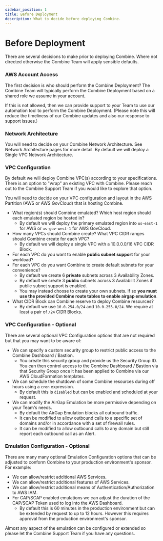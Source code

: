 ```yaml
---
sidebar_position: 1
title: Before Deployment
description: What to decide before deploying Combine.
---
```


# Before Deployment


There are several decisions to make prior to deploying Combine. Where not directed otherwise the Combine Team will apply sensible defaults.

### AWS Account Access

The first decision is who should perform the Combine Deployment? The Combine Team will typically perform the Combine Deployment based on a shared role we assume in your account.

If this is not allowed, then we can provide support to your Team to use our automation tool to perform the Combine Deployment. (Please note this will reduce the timeliness of our Combine updates and also our response to support issues.)

### Network Architecture

You will need to decide on your Combine Network Architecture. See Network Architecture pages for more detail. By default we will deploy a Single VPC Network Architecture.

### VPC Configuration

By default we will deploy Combine VPC(s) according to your specifications. There is an option to "wrap" an existing VPC with Combine. Please reach out to the Combine Support Team if you would like to explore that option.

You will need to decide on your VPC configuration and layout in the AWS Partition (AWS or AWS GovCloud) that is hosting Combine.

- What region(s) should Combine emulated? Which host region should each emulated region be hosted in?
    - By default we will deploy the primary emulated region into `us-east-1` for AWS or `us-gov-west-1` for AWS GovCloud.
- How many VPCs should Combine create? What VPC CIDR ranges should Combine create for each VPC?
    - By default we will deploy a single VPC with a 10.0.0.0/16 VPC CIDR Block.
- For each VPC do you want to enable **public subnet support** for your workload?
- For each VPC do you want Combine to create default subnets for your convenience?
    - By default we create 6 **private** subnets across 3 Availability Zones.
    - By default we create 3 **public** subnets across 3 Availabilit Zones if public subnet support is enabled.
    - You may instead choose to create your own subnets. If so **you must use the provided Combine route tables to enable airgap emulation**.
- What CIDR Block can Combine reserve to deploy Combine resources?
    - By default we use `10.0.254.0/24` and `10.0.255.0/24`. We require at least a pair of `/24` CIDR Blocks.

### VPC Configuration - Optional

There are several optional VPC Configuration options that are not required but that you may want to be aware of:

- We can specify a custom security group to restrict public access to the Combine Dashboard / Bastion.
    - You create this security group and provide us the Security Group ID. You can then control access to the Combine Dashboard / Bastion via that Security Group once it has been applied to Combine via our AWS CloudFormation templates.
- We can schedule the shutdown of some Combine resources during off hours using a `cron` expression.
    - By default this is `disabled` but can be enabled and scheduled at your request.
- We can modify the AirGap Emulation be more permissive depending on your Team's needs.
    - By default the AirGap Emulation blocks all outbound traffic.
    - It can be modified to allow outbound calls to a specific set of domains and/or in accordance with a set of firewall rules.
    - It can be modified to allow outbound calls to any domain but still report each outbound call as an Alert.

### Emulation Configuration - Optional

There are many many optional Emulation Configuration options that can be adjusted to conform Combine to your production environment's sponsor. For example:

- We can allow/restrict additional AWS Services.
- We can allow/restrict additional features of AWS Services.
- We can allow/restrict additional means of Authentication/Authorization to AWS IAM.
- For CAP/SCAP enabled emulations we can adjust the duration of the CAP/SCAP Token used to log into the AWS Dashboard.
    - By default this is 60 minutes in the production environment but can be extended by request to up to 12 hours. However this requires approval from the production environment's sponsor.

Almost any aspect of the emulation can be configured or extended so please let the Combine Support Team if you have any questions.